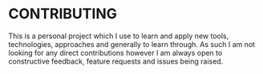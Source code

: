 # CONTRIBUTING

This is a personal project which I use to learn and apply new tools, technologies, approaches and generally to learn through. As such I am not looking for any direct contributions however I am always open to constructive feedback, feature requests and issues being raised.
